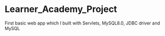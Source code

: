 # Learner_Academy_Project
First basic web app which I built with Servlets, MySQL8.0, JDBC driver and MySQL


